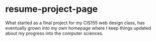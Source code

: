 # resume-project-page
What started as a final project for my CIS155 web design class, has eventually grown into my own homepage where I keep things updated about my progress into the 
computer sciences.
